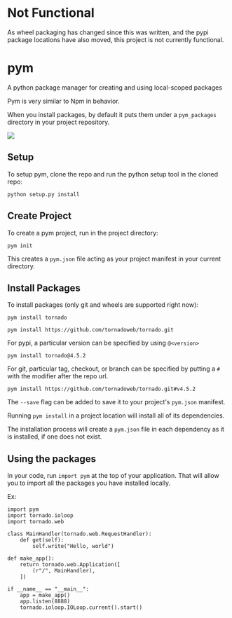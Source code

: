 # Not Functional

As wheel packaging has changed since this was written, and the pypi package locations have also moved, this project is not currently functional.

# pym
A python package manager for creating and using local-scoped packages

Pym is very similar to Npm in behavior.

When you install packages, by default it puts them under a `pym_packages` directory in your project repository.

![](https://raw.githubusercontent.com/john-wilkinson/pym/master/docs/usage.gif)

## Setup

To setup pym, clone the repo and run the python setup tool in the cloned repo:

```
python setup.py install
```

## Create Project

To create a pym project, run in the project directory:

```
pym init
```

This creates a `pym.json` file acting as your project manifest in your current directory.

## Install Packages

To install packages (only git and wheels are supported right now):

```
pym install tornado
```

```
pym install https://github.com/tornadoweb/tornado.git
```

For pypi, a particular version can be specified by using `@<version>`

```
pym install tornado@4.5.2
```

For git, particular tag, checkout, or branch can be specified by putting a `#` with the modifier after the repo url.

```
pym install https://github.com/tornadoweb/tornado.git#v4.5.2
```

The `--save` flag can be added to save it to your project's `pym.json` manifest.

Running  `pym install` in a project location will install all of its dependencies.

The installation process will create a `pym.json` file in each dependency as it is installed, if one does not exist.

## Using the packages

In your code, run `import pym` at the top of your application. That will allow you to import all the packages you have installed locally.

Ex:

```
import pym
import tornado.ioloop
import tornado.web

class MainHandler(tornado.web.RequestHandler):
    def get(self):
        self.write("Hello, world")

def make_app():
    return tornado.web.Application([
        (r"/", MainHandler),
    ])

if __name__ == "__main__":
    app = make_app()
    app.listen(8888)
    tornado.ioloop.IOLoop.current().start()
```
